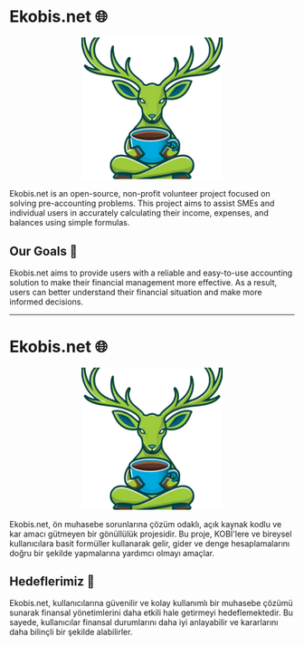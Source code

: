 # Ekobis.net 🌐

<p align="center">
  <img src="ekobis-notext.png" width="250">
</p>

Ekobis.net is an open-source, non-profit volunteer project focused on solving pre-accounting problems. This project aims to assist SMEs and individual users in accurately calculating their income, expenses, and balances using simple formulas.

## Our Goals 🎯

Ekobis.net aims to provide users with a reliable and easy-to-use accounting solution to make their financial management more effective. As a result, users can better understand their financial situation and make more informed decisions.

---

# Ekobis.net 🌐

<p align="center">
  <img src="ekobis-notext.png" width="250">
</p>

Ekobis.net, ön muhasebe sorunlarına çözüm odaklı, açık kaynak kodlu ve kar amacı gütmeyen bir gönüllülük projesidir. Bu proje, KOBİ'lere ve bireysel kullanıcılara basit formüller kullanarak gelir, gider ve denge hesaplamalarını doğru bir şekilde yapmalarına yardımcı olmayı amaçlar.

## Hedeflerimiz 🎯

Ekobis.net, kullanıcılarına güvenilir ve kolay kullanımlı bir muhasebe çözümü sunarak finansal yönetimlerini daha etkili hale getirmeyi hedeflemektedir. Bu sayede, kullanıcılar finansal durumlarını daha iyi anlayabilir ve kararlarını daha bilinçli bir şekilde alabilirler.
